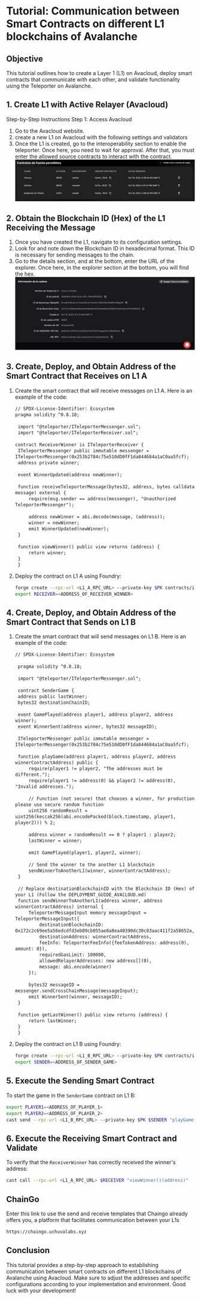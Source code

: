 # Tutorial: Communication between Smart Contracts on different L1 blockchains of Avalanche

## Objective
This tutorial outlines how to create a Layer 1 (L1) on Avacloud, deploy smart contracts that communicate with each other, and validate functionality using the Teleporter on Avalanche.

## 1. Create L1 with Active Relayer (Avacloud)
Step-by-Step Instructions
Step 1: Access Avacloud
1. Go to the Avacloud website.
2. create a new L1 on Avacloud with the following settings and validators
3. Once the L1 is created, go to the interoperability section to enable the teleporter. Once here, you need to wait for approval. After that, you must enter the allowed source contracts to interact with the contract.
 ![alt text](images/image.png)

## 2. Obtain the Blockchain ID (Hex) of the L1 Receiving the Message
1. Once you have created the L1, navigate to its configuration settings.
2. Look for and note down the Blockchain ID in hexadecimal format. This ID is necessary for sending messages to the chain.
3. Go to the details section, and at the bottom, enter the URL of the explorer. Once here, in the explorer section at the bottom, you will find the hex.
 ![alt text](images/image-1.png)

## 3. Create, Deploy, and Obtain Address of the Smart Contract that Receives on L1 A
1. Create the smart contract that will receive messages on L1 A. Here is an example of the code:

   ```solidity
   // SPDX-License-Identifier: Ecosystem
   pragma solidity ^0.8.18;

    import "@teleporter/ITeleporterMessenger.sol";
    import "@teleporter/ITeleporterReceiver.sol";

   contract ReceiverWinner is ITeleporterReceiver {
    ITeleporterMessenger public immutable messenger = ITeleporterMessenger(0x253b2784c75e510dD0fF1da844684a1aC0aa5fcf);
    address private winner;

    event WinnerUpdated(address newWinner);

    function receiveTeleporterMessage(bytes32, address, bytes calldata message) external {
        require(msg.sender == address(messenger), "Unauthorized TeleporterMessenger");

        address newWinner = abi.decode(message, (address));
        winner = newWinner;
        emit WinnerUpdated(newWinner);
    }

    function viewWinner() public view returns (address) {
        return winner;
    }
    }
   ```

2. Deploy the contract on L1 A using Foundry:

   ```bash
   forge create --rpc-url <L1_A_RPC_URL> --private-key $PK contracts/interchain-messaging/send-recive-unidirectional-game-result/receiverResultGame.sol:ReceiverWinner
   export RECEIVER=<ADDRESS_OF_RECEIVER_WINNER>
   ```

## 4. Create, Deploy, and Obtain Address of the Smart Contract that Sends on L1 B
1. Create the smart contract that will send messages on L1 B. Here is an example of the code:

   ```solidity
   // SPDX-License-Identifier: Ecosystem

    pragma solidity ^0.8.18;

    import "@teleporter/ITeleporterMessenger.sol";

    contract SenderGame {
    address public lastWinner;
    bytes32 destinationChainID;

    event GamePlayed(address player1, address player2, address winner);
    event WinnerSent(address winner, bytes32 messageID);

    ITeleporterMessenger public immutable messenger = ITeleporterMessenger(0x253b2784c75e510dD0fF1da844684a1aC0aa5fcf);

    function playGame(address player1, address player2, address winnerContractAddress) public {
        require(player1 != player2, "The addresses must be different.");
        require(player1 != address(0) && player2 != address(0), "Invalid addresses.");

        // Function (not secure) that chooses a winner, for production please use secure random function
        uint256 randomResult = uint256(keccak256(abi.encodePacked(block.timestamp, player1, player2))) % 2;

        address winner = randomResult == 0 ? player1 : player2;
        lastWinner = winner;

        emit GamePlayed(player1, player2, winner);

        // Send the winner to the another L1 blockchain
        sendWinnerToAnotherL1(winner, winnerContractAddress);
    }

    // Replace destinationBlockchainID with the Blockchain ID (Hex) of your L1 (Follow the DEPLOYMENT_GUIDE_AVACLOUD.md)
    function sendWinnerToAnotherL1(address winner, address winnerContractAddress) internal {
        TeleporterMessageInput memory messageInput = TeleporterMessageInput({
            destinationBlockchainID: 0x172c2c69ee5a56edcdfd3eb09cb055ae8a8ea40390dc30c83aac411f2a58652a,
            destinationAddress: winnerContractAddress,
            feeInfo: TeleporterFeeInfo({feeTokenAddress: address(0), amount: 0}),
            requiredGasLimit: 100000,
            allowedRelayerAddresses: new address[](0),
            message: abi.encode(winner)
        });

        bytes32 messageID = messenger.sendCrossChainMessage(messageInput);
        emit WinnerSent(winner, messageID);
    }

    function getLastWinner() public view returns (address) {
        return lastWinner;
    }
    }
   ```

2. Deploy the contract on L1 B using Foundry:

   ```bash
   forge create --rpc-url <L1_B_RPC_URL> --private-key $PK contracts/interchain-messaging/send-recive-unidirectional-game-result/senderGame.sol:SenderGame
   export SENDER=<ADDRESS_OF_SENDER_GAME>
   ```

## 5. Execute the Sending Smart Contract
To start the game in the `SenderGame` contract on L1 B:

```bash
export PLAYER1=<ADDRESS_OF_PLAYER_1>
export PLAYER2=<ADDRESS_OF_PLAYER_2>
cast send --rpc-url <L1_B_RPC_URL> --private-key $PK $SENDER "playGame(address, address, address)" $PLAYER1 $PLAYER2 $RECEIVER
```

## 6. Execute the Receiving Smart Contract and Validate
To verify that the `ReceiverWinner` has correctly received the winner's address:

```bash
cast call --rpc-url <L1_A_RPC_URL> $RECEIVER "viewWinner()(address)"
```

## ChainGo

Enter this link to use the send and receive templates that Chaingo already offers you, a platform that facilitates communication between your L1s

```bash
https://chaingo.uchuvalabs.xyz
```


## Conclusion
This tutorial provides a step-by-step approach to establishing communication between smart contracts on different L1 blockchains of Avalanche using Avacloud. Make sure to adjust the addresses and specific configurations according to your implementation and environment. Good luck with your development!

